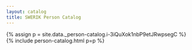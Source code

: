 ```yaml
---
layout: catalog
title: SWERIK Person Catalog
---
```

{% assign p = site.data._person-catalog.i-3iQuXok1nbP9etJRwpsegC %}
{% include person-catalog.html p=p %}

